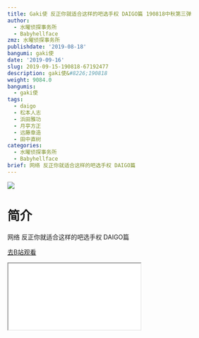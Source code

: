 ```yaml
---
title: Gaki使 反正你就适合这样的吧选手权 DAIGO篇 190818中秋第三弹
author:
  - 水曜侦探事务所
  - Babyhellface
zmz: 水曜侦探事务所
publishdate: '2019-08-18'
bangumi: gaki使
date: '2019-09-16'
slug: 2019-09-15-190818-67192477
description: gaki使&#8226;190818
weight: 9084.0
bangumis:
  - gaki使
tags:
  - daigo
  - 松本人志
  - 浜田雅功
  - 月亭方正
  - 远藤章造
  - 田中直树
categories:
  - 水曜侦探事务所
  - Babyhellface
brief: 网络 反正你就适合这样的吧选手权 DAIGO篇
---
```

![](https://raw.githubusercontent.com/tcgriffith/owaraisite/master/static/tmpimg/00d4585ec1b40936af89e2bf268ab2172f444731.jpg.480.jpg)
# 简介  
网络
反正你就适合这样的吧选手权 DAIGO篇  

[去B站观看](https://www.bilibili.com/video/av67192477/)
<div class ="resp-container"><iframe class="testiframe" src="//player.bilibili.com/player.html?aid=67192477"", scrolling="no", allowfullscreen="true" > </iframe></div> 
